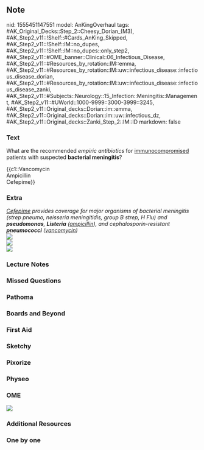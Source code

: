 ## Note
nid: 1555451147551
model: AnKingOverhaul
tags: #AK_Original_Decks::Step_2::Cheesy_Dorian_(M3), #AK_Step2_v11::!Shelf::#Cards_AnKing_Skipped, #AK_Step2_v11::!Shelf::IM::no_dupes, #AK_Step2_v11::!Shelf::IM::no_dupes::only_step2, #AK_Step2_v11::#OME_banner::Clinical::06_Infectious_Disease, #AK_Step2_v11::#Resources_by_rotation::IM::emma, #AK_Step2_v11::#Resources_by_rotation::IM::uw::infectious_disease::infectious_disease_dorian, #AK_Step2_v11::#Resources_by_rotation::IM::uw::infectious_disease::infectious_disease_zanki, #AK_Step2_v11::#Subjects::Neurology::15_Infection::Meningitis::Management, #AK_Step2_v11::#UWorld::1000-9999::3000-3999::3245, #AK_Step2_v11::Original_decks::Dorian::im::emma, #AK_Step2_v11::Original_decks::Dorian::im::uw::infectious_dz, #AK_Step2_v11::Original_decks::Zanki_Step_2::IM::ID
markdown: false

### Text
What are the recommended <i>empiric antibiotics</i> for
<u>immunocompromised</u> patients with suspected <b>bacterial
meningitis</b>?
<div>
  {{c1::Vancomycin
  <div>
    Ampicillin
  </div>
  <div>
    Cefepime}}
  </div>
</div>

### Extra
<div>
  <div>
    <div>
      <div>
        <div>
          <i><u>Cefepime</u> provides coverage for major organisms
          of bacterial meningitis (strep pneumo, neisseria
          meningitidis, group B strep, H Flu) and
          <b>pseudomonas</b>, <b>Listeria</b> (<u>ampicillin</u>),
          and cephalosporin-resistant <b>pneumococci</b>
          (<u>vancomycin</u>)</i>
        </div>
        <div style="font-weight: bold;"></div>
      </div>
    </div>
  </div>
</div>
<div>
  <i><img src="paste-1802554824458241.jpg"></i>
</div>
<div>
  <i><img src="crap!%20(1).png"></i>
</div>
<div>
  <i><img src="paste-2393671173406721.jpg"></i>
</div>

### Lecture Notes


### Missed Questions


### Pathoma


### Boards and Beyond


### First Aid


### Sketchy


### Pixorize


### Physeo


### OME
<div class="ome-widget">
  <a href=
  "https://onlinemeded.org/spa/infectious-disease?ref=anki"><img src="_OME_AnkiFlashcards_Topic_4.png"></a>
</div>

### Additional Resources


### One by one


